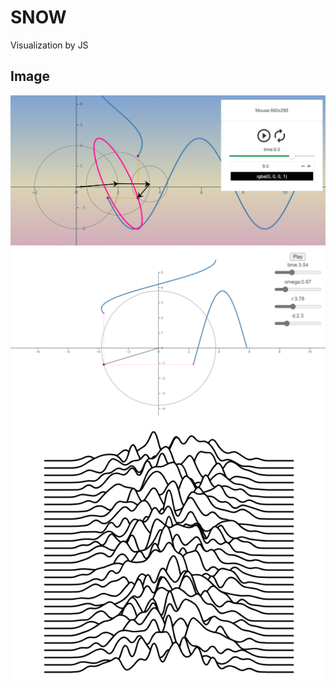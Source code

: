 # SNOW

Visualization by JS

## Image
![Epicircle](.\Image\EpiCircle.png)
![Epicircle](.\Image\Circle-Sin-Cos.png)
![Epicircle](.\Image\JoyDivision.png)


 